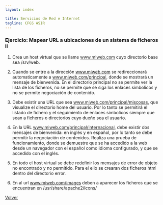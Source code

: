 ```yaml
---
layout: index

title: Servicios de Red e Internet
tagline: CFGS ASIR
---
```

### Ejercicio: Mapear URL a ubicaciones de un sistema de ficheros II

1) Crea un host virtual que se llame www.miweb.com cuyo directorio base sea /srv/web.

2) Cuando se entre a la dirección www.miweb.com se redireccionará automaticamente a www.miweb.com/principal, donde se mostrará un mensaje de bienvenida. En el directorio principal no se permite ver la lista de los ficheros, no se permite que se siga los enlaces símbolicos y no se permite negociación de contenido.

3) Debe existir una URL que sea www.miweb.com/principal/miscosas, que visualize el directorio home del usuario. Por lo tanto se permitirá el listado de fichero y el seguimiento de enlaces símbolicos siempre que sean a ficheros o directorios cuyo dueño sea el usuario.

4) En la URL www.miweb.com/principal/internacional, debe existir dos mensajes de bienvenida: en inglés y en español, por lo tanto se debe permitir la negociación de contenidos. Realiza una prueba de funcionamiento, donde se demuestre que se ha accedido a la web desde un navegador con el español como idioma configurado, y que se accedido con el inglés.

5) En todo el host virtual se debe redefinir los mensajes de error de objeto no encontrado y no permitido. Para el ello se crearan dos ficheros html dentro del directorio error.

6) En al url www.miweb.com/images deben a aparecer los ficheros que se encuentran en /usr/share/apache2/icons/

[Volver](index)
